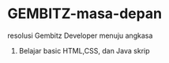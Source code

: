 # GEMBITZ-masa-depan
resolusi Gembitz Developer menuju angkasa
1. Belajar basic HTML,CSS, dan Java skrip
